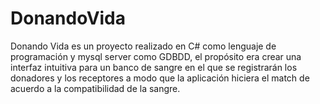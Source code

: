 # DonandoVida
Donando Vida es un proyecto realizado en C# como lenguaje de programación y mysql server como GDBDD, el propósito era crear una interfaz intuitiva para un banco de sangre en el que se registrarán los donadores y los receptores a modo que la aplicación hiciera el match de acuerdo a la compatibilidad de la sangre. 
